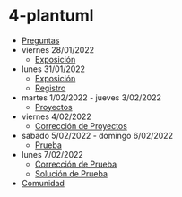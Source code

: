 # 4-plantuml

- [Preguntas](https://escuela.it/)
- viernes 28/01/2022
  - [Exposición](https://escuela.it/)
- lunes 31/01/2022
  - [Exposición](https://escuela.it/)
  - [Registro](https://escuela.it/)
- martes 1/02/2022 - jueves 3/02/2022
  - [Proyectos](https://escuela.it/)
- viernes 4/02/2022
  - [Corrección de Proyectos](https://escuela.it/)
- sabado 5/02/2022 - domingo 6/02/2022
  - [Prueba](https://escuela.it/)
- lunes 7/02/2022
  - [Corrección de Prueba](https://escuela.it/)
  - [Solución de Prueba](https://escuela.it/)
- [Comunidad](https://escuela.it/)


